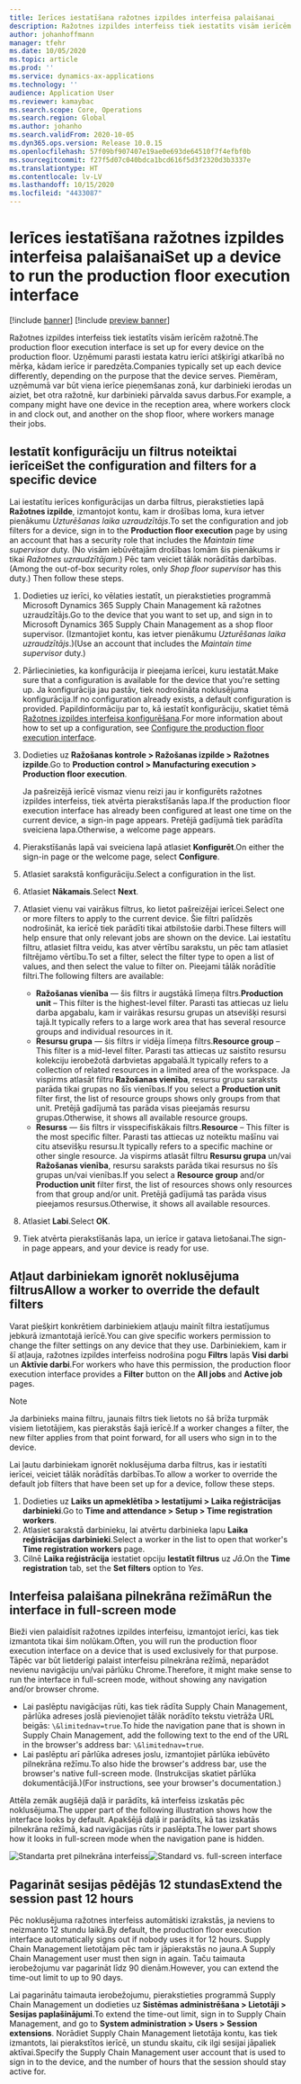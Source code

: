 ```yaml
---
title: Ierīces iestatīšana ražotnes izpildes interfeisa palaišanai
description: Ražotnes izpildes interfeiss tiek iestatīts visām ierīcēm ražotnē. Uzņēmumi parasti iestata katru ierīci atšķirīgi atkarībā no mērķa, kādam ierīce ir paredzēta. Piemēram, uzņēmumā var būt viena ierīce pieņemšanas zonā, kur darbinieki ierodas un aiziet, bet otra ražotnē, kur darbinieki pārvalda savus darbus.
author: johanhoffmann
manager: tfehr
ms.date: 10/05/2020
ms.topic: article
ms.prod: ''
ms.service: dynamics-ax-applications
ms.technology: ''
audience: Application User
ms.reviewer: kamaybac
ms.search.scope: Core, Operations
ms.search.region: Global
ms.author: johanho
ms.search.validFrom: 2020-10-05
ms.dyn365.ops.version: Release 10.0.15
ms.openlocfilehash: 57f09bf907407e19ae0e693de64510f7f4efbf0b
ms.sourcegitcommit: f27f5d07c040bdca1bcd616f5d3f2320d3b3337e
ms.translationtype: HT
ms.contentlocale: lv-LV
ms.lasthandoff: 10/15/2020
ms.locfileid: "4433087"
---
```

# <a name="set-up-a-device-to-run-the-production-floor-execution-interface"></a><span data-ttu-id="5f8c4-105">Ierīces iestatīšana ražotnes izpildes interfeisa palaišanai</span><span class="sxs-lookup"><span data-stu-id="5f8c4-105">Set up a device to run the production floor execution interface</span></span>

[!include [banner](../includes/banner.md)]
[!include [preview banner](../includes/preview-banner.md)]

<span data-ttu-id="5f8c4-106">Ražotnes izpildes interfeiss tiek iestatīts visām ierīcēm ražotnē.</span><span class="sxs-lookup"><span data-stu-id="5f8c4-106">The production floor execution interface is set up for every device on the production floor.</span></span> <span data-ttu-id="5f8c4-107">Uzņēmumi parasti iestata katru ierīci atšķirīgi atkarībā no mērķa, kādam ierīce ir paredzēta.</span><span class="sxs-lookup"><span data-stu-id="5f8c4-107">Companies typically set up each device differently, depending on the purpose that the device serves.</span></span> <span data-ttu-id="5f8c4-108">Piemēram, uzņēmumā var būt viena ierīce pieņemšanas zonā, kur darbinieki ierodas un aiziet, bet otra ražotnē, kur darbinieki pārvalda savus darbus.</span><span class="sxs-lookup"><span data-stu-id="5f8c4-108">For example, a company might have one device in the reception area, where workers clock in and clock out, and another on the shop floor, where workers manage their jobs.</span></span>

## <a name="set-the-configuration-and-filters-for-a-specific-device"></a><span data-ttu-id="5f8c4-109">Iestatīt konfigurāciju un filtrus noteiktai ierīcei</span><span class="sxs-lookup"><span data-stu-id="5f8c4-109">Set the configuration and filters for a specific device</span></span>

<span data-ttu-id="5f8c4-110">Lai iestatītu ierīces konfigurācijas un darba filtrus, pierakstieties lapā **Ražotnes izpilde**, izmantojot kontu, kam ir drošības loma, kura ietver pienākumu *Uzturēšanas laika uzraudzītājs*.</span><span class="sxs-lookup"><span data-stu-id="5f8c4-110">To set the configuration and job filters for a device, sign in to the **Production floor execution** page by using an account that has a security role that includes the *Maintain time supervisor* duty.</span></span> <span data-ttu-id="5f8c4-111">(No visām iebūvētajām drošības lomām šis pienākums ir tikai *Ražotnes uzraudzītājam*.) Pēc tam veiciet tālāk norādītās darbības.</span><span class="sxs-lookup"><span data-stu-id="5f8c4-111">(Among the out-of-box security roles, only *Shop floor supervisor* has this duty.) Then follow these steps.</span></span>

1. <span data-ttu-id="5f8c4-112">Dodieties uz ierīci, ko vēlaties iestatīt, un pierakstieties programmā Microsoft Dynamics 365 Supply Chain Management kā ražotnes uzraudzītājs.</span><span class="sxs-lookup"><span data-stu-id="5f8c4-112">Go to the device that you want to set up, and sign in to Microsoft Dynamics 365 Supply Chain Management as a shop floor supervisor.</span></span> <span data-ttu-id="5f8c4-113">(Izmantojiet kontu, kas ietver pienākumu *Uzturēšanas laika uzraudzītājs*.)</span><span class="sxs-lookup"><span data-stu-id="5f8c4-113">(Use an account that includes the *Maintain time supervisor* duty.)</span></span>
1. <span data-ttu-id="5f8c4-114">Pārliecinieties, ka konfigurācija ir pieejama ierīcei, kuru iestatāt.</span><span class="sxs-lookup"><span data-stu-id="5f8c4-114">Make sure that a configuration is available for the device that you're setting up.</span></span> <span data-ttu-id="5f8c4-115">Ja konfigurācija jau pastāv, tiek nodrošināta noklusējuma konfigurācija.</span><span class="sxs-lookup"><span data-stu-id="5f8c4-115">If no configuration already exists, a default configuration is provided.</span></span> <span data-ttu-id="5f8c4-116">Papildinformāciju par to, kā iestatīt konfigurāciju, skatiet tēmā [Ražotnes izpildes interfeisa konfigurēšana](production-floor-execution-configure.md).</span><span class="sxs-lookup"><span data-stu-id="5f8c4-116">For more information about how to set up a configuration, see [Configure the production floor execution interface](production-floor-execution-configure.md).</span></span>
1. <span data-ttu-id="5f8c4-117">Dodieties uz **Ražošanas kontrole \> Ražošanas izpilde \> Ražotnes izpilde**.</span><span class="sxs-lookup"><span data-stu-id="5f8c4-117">Go to **Production control \> Manufacturing execution \> Production floor execution**.</span></span>

    <span data-ttu-id="5f8c4-118">Ja pašreizējā ierīcē vismaz vienu reizi jau ir konfigurēts ražotnes izpildes interfeiss, tiek atvērta pierakstīšanās lapa.</span><span class="sxs-lookup"><span data-stu-id="5f8c4-118">If the production floor execution interface has already been configured at least one time on the current device, a sign-in page appears.</span></span> <span data-ttu-id="5f8c4-119">Pretējā gadījumā tiek parādīta sveiciena lapa.</span><span class="sxs-lookup"><span data-stu-id="5f8c4-119">Otherwise, a welcome page appears.</span></span>

1. <span data-ttu-id="5f8c4-120">Pierakstīšanās lapā vai sveiciena lapā atlasiet **Konfigurēt**.</span><span class="sxs-lookup"><span data-stu-id="5f8c4-120">On either the sign-in page or the welcome page, select **Configure**.</span></span>
1. <span data-ttu-id="5f8c4-121">Atlasiet sarakstā konfigurāciju.</span><span class="sxs-lookup"><span data-stu-id="5f8c4-121">Select a configuration in the list.</span></span>
1. <span data-ttu-id="5f8c4-122">Atlasiet **Nākamais**.</span><span class="sxs-lookup"><span data-stu-id="5f8c4-122">Select **Next**.</span></span>
1. <span data-ttu-id="5f8c4-123">Atlasiet vienu vai vairākus filtrus, ko lietot pašreizējai ierīcei.</span><span class="sxs-lookup"><span data-stu-id="5f8c4-123">Select one or more filters to apply to the current device.</span></span> <span data-ttu-id="5f8c4-124">Šie filtri palīdzēs nodrošināt, ka ierīcē tiek parādīti tikai atbilstošie darbi.</span><span class="sxs-lookup"><span data-stu-id="5f8c4-124">These filters will help ensure that only relevant jobs are shown on the device.</span></span> <span data-ttu-id="5f8c4-125">Lai iestatītu filtru, atlasiet filtra veidu, kas atver vērtību sarakstu, un pēc tam atlasiet filtrējamo vērtību.</span><span class="sxs-lookup"><span data-stu-id="5f8c4-125">To set a filter, select the filter type to open a list of values, and then select the value to filter on.</span></span> <span data-ttu-id="5f8c4-126">Pieejami tālāk norādītie filtri.</span><span class="sxs-lookup"><span data-stu-id="5f8c4-126">The following filters are available:</span></span>

    - <span data-ttu-id="5f8c4-127">**Ražošanas vienība** — šis filtrs ir augstākā līmeņa filtrs.</span><span class="sxs-lookup"><span data-stu-id="5f8c4-127">**Production unit** – This filter is the highest-level filter.</span></span> <span data-ttu-id="5f8c4-128">Parasti tas attiecas uz lielu darba apgabalu, kam ir vairākas resursu grupas un atsevišķi resursi tajā.</span><span class="sxs-lookup"><span data-stu-id="5f8c4-128">It typically refers to a large work area that has several resource groups and individual resources in it.</span></span>
    - <span data-ttu-id="5f8c4-129">**Resursu grupa** — šis filtrs ir vidēja līmeņa filtrs.</span><span class="sxs-lookup"><span data-stu-id="5f8c4-129">**Resource group** – This filter is a mid-level filter.</span></span> <span data-ttu-id="5f8c4-130">Parasti tas attiecas uz saistīto resursu kolekciju ierobežotā darbvietas apgabalā.</span><span class="sxs-lookup"><span data-stu-id="5f8c4-130">It typically refers to a collection of related resources in a limited area of the workspace.</span></span> <span data-ttu-id="5f8c4-131">Ja vispirms atlasāt filtru **Ražošanas vienība**, resursu grupu saraksts parāda tikai grupas no šīs vienības.</span><span class="sxs-lookup"><span data-stu-id="5f8c4-131">If you select a **Production unit** filter first, the list of resource groups shows only groups from that unit.</span></span> <span data-ttu-id="5f8c4-132">Pretējā gadījumā tas parāda visas pieejamās resursu grupas.</span><span class="sxs-lookup"><span data-stu-id="5f8c4-132">Otherwise, it shows all available resource groups.</span></span>
    - <span data-ttu-id="5f8c4-133">**Resurss** — šis filtrs ir visspecifiskākais filtrs.</span><span class="sxs-lookup"><span data-stu-id="5f8c4-133">**Resource** – This filter is the most specific filter.</span></span> <span data-ttu-id="5f8c4-134">Parasti tas attiecas uz noteiktu mašīnu vai citu atsevišķu resursu.</span><span class="sxs-lookup"><span data-stu-id="5f8c4-134">It typically refers to a specific machine or other single resource.</span></span> <span data-ttu-id="5f8c4-135">Ja vispirms atlasāt filtru **Resursu grupa** un/vai **Ražošanas vienība**, resursu saraksts parāda tikai resursus no šīs grupas un/vai vienības.</span><span class="sxs-lookup"><span data-stu-id="5f8c4-135">If you select a **Resource group** and/or **Production unit** filter first, the list of resources shows only resources from that group and/or unit.</span></span> <span data-ttu-id="5f8c4-136">Pretējā gadījumā tas parāda visus pieejamos resursus.</span><span class="sxs-lookup"><span data-stu-id="5f8c4-136">Otherwise, it shows all available resources.</span></span>

1. <span data-ttu-id="5f8c4-137">Atlasiet **Labi**.</span><span class="sxs-lookup"><span data-stu-id="5f8c4-137">Select **OK**.</span></span>
1. <span data-ttu-id="5f8c4-138">Tiek atvērta pierakstīšanās lapa, un ierīce ir gatava lietošanai.</span><span class="sxs-lookup"><span data-stu-id="5f8c4-138">The sign-in page appears, and your device is ready for use.</span></span>

## <a name="allow-a-worker-to-override-the-default-filters"></a><span data-ttu-id="5f8c4-139">Atļaut darbiniekam ignorēt noklusējuma filtrus</span><span class="sxs-lookup"><span data-stu-id="5f8c4-139">Allow a worker to override the default filters</span></span>

<span data-ttu-id="5f8c4-140">Varat piešķirt konkrētiem darbiniekiem atļauju mainīt filtra iestatījumus jebkurā izmantotajā ierīcē.</span><span class="sxs-lookup"><span data-stu-id="5f8c4-140">You can give specific workers permission to change the filter settings on any device that they use.</span></span> <span data-ttu-id="5f8c4-141">Darbiniekiem, kam ir šī atļauja, ražotnes izpildes interfeiss nodrošina pogu **Filtrs** lapās **Visi darbi** un **Aktīvie darbi**.</span><span class="sxs-lookup"><span data-stu-id="5f8c4-141">For workers who have this permission, the production floor execution interface provides a **Filter** button on the **All jobs** and **Active job** pages.</span></span>

> [!NOTE]
> <span data-ttu-id="5f8c4-142">Ja darbinieks maina filtru, jaunais filtrs tiek lietots no šā brīža turpmāk visiem lietotājiem, kas pierakstās šajā ierīcē.</span><span class="sxs-lookup"><span data-stu-id="5f8c4-142">If a worker changes a filter, the new filter applies from that point forward, for all users who sign in to the device.</span></span>

<span data-ttu-id="5f8c4-143">Lai ļautu darbiniekam ignorēt noklusējuma darba filtrus, kas ir iestatīti ierīcei, veiciet tālāk norādītās darbības.</span><span class="sxs-lookup"><span data-stu-id="5f8c4-143">To allow a worker to override the default job filters that have been set up for a device, follow these steps.</span></span>

1. <span data-ttu-id="5f8c4-144">Dodieties uz **Laiks un apmeklētība \> Iestatījumi \> Laika reģistrācijas darbinieki**.</span><span class="sxs-lookup"><span data-stu-id="5f8c4-144">Go to **Time and attendance \> Setup \> Time registration workers**.</span></span>
1. <span data-ttu-id="5f8c4-145">Atlasiet sarakstā darbinieku, lai atvērtu darbinieka lapu **Laika reģistrācijas darbinieki**.</span><span class="sxs-lookup"><span data-stu-id="5f8c4-145">Select a worker in the list to open that worker's **Time registration workers** page.</span></span>
1. <span data-ttu-id="5f8c4-146">Cilnē **Laika reģistrācija** iestatiet opciju **Iestatīt filtrus** uz *Jā*.</span><span class="sxs-lookup"><span data-stu-id="5f8c4-146">On the **Time registration** tab, set the **Set filters** option to *Yes*.</span></span>

## <a name="run-the-interface-in-full-screen-mode"></a><span data-ttu-id="5f8c4-147">Interfeisa palaišana pilnekrāna režīmā</span><span class="sxs-lookup"><span data-stu-id="5f8c4-147">Run the interface in full-screen mode</span></span>

<span data-ttu-id="5f8c4-148">Bieži vien palaidīsit ražotnes izpildes interfeisu, izmantojot ierīci, kas tiek izmantota tikai šim nolūkam.</span><span class="sxs-lookup"><span data-stu-id="5f8c4-148">Often, you will run the production floor execution interface on a device that is used exclusively for that purpose.</span></span> <span data-ttu-id="5f8c4-149">Tāpēc var būt lietderīgi palaist interfeisu pilnekrāna režīmā, neparādot nevienu navigāciju un/vai pārlūku Chrome.</span><span class="sxs-lookup"><span data-stu-id="5f8c4-149">Therefore, it might make sense to run the interface in full-screen mode, without showing any navigation and/or browser chrome.</span></span>

- <span data-ttu-id="5f8c4-150">Lai paslēptu navigācijas rūti, kas tiek rādīta Supply Chain Management, pārlūka adreses joslā pievienojiet tālāk norādīto tekstu vietrāža URL beigās: `\&limitednav=true`.</span><span class="sxs-lookup"><span data-stu-id="5f8c4-150">To hide the navigation pane that is shown in Supply Chain Management, add the following text to the end of the URL in the browser's address bar: `\&limitednav=true`.</span></span>
- <span data-ttu-id="5f8c4-151">Lai paslēptu arī pārlūka adreses joslu, izmantojiet pārlūka iebūvēto pilnekrāna režīmu.</span><span class="sxs-lookup"><span data-stu-id="5f8c4-151">To also hide the browser's address bar, use the browser's native full-screen mode.</span></span> <span data-ttu-id="5f8c4-152">(Instrukcijas skatiet pārlūka dokumentācijā.)</span><span class="sxs-lookup"><span data-stu-id="5f8c4-152">(For instructions, see your browser's documentation.)</span></span>

<span data-ttu-id="5f8c4-153">Attēla zemāk augšējā daļā ir parādīts, kā interfeiss izskatās pēc noklusējuma.</span><span class="sxs-lookup"><span data-stu-id="5f8c4-153">The upper part of the following illustration shows how the interface looks by default.</span></span> <span data-ttu-id="5f8c4-154">Apakšējā daļā ir parādīts, kā tas izskatās pilnekrāna režīmā, kad navigācijas rūts ir paslēpta.</span><span class="sxs-lookup"><span data-stu-id="5f8c4-154">The lower part shows how it looks in full-screen mode when the navigation pane is hidden.</span></span>

<span data-ttu-id="5f8c4-155">![Standarta pret pilnekrāna interfeiss](media/pfei-full-screen.png "Standarta pret pilnekrāna interfeiss")</span><span class="sxs-lookup"><span data-stu-id="5f8c4-155">![Standard vs. full-screen interface](media/pfei-full-screen.png "Standard vs. full-screen interface")</span></span>

## <a name="extend-the-session-past-12-hours"></a><span data-ttu-id="5f8c4-156">Pagarināt sesijas pēdējās 12 stundas</span><span class="sxs-lookup"><span data-stu-id="5f8c4-156">Extend the session past 12 hours</span></span>

<span data-ttu-id="5f8c4-157">Pēc noklusējuma ražotnes interfeiss automātiski izrakstās, ja neviens to neizmanto 12 stundu laikā.</span><span class="sxs-lookup"><span data-stu-id="5f8c4-157">By default, the production floor execution interface automatically signs out if nobody uses it for 12 hours.</span></span> <span data-ttu-id="5f8c4-158">Supply Chain Management lietotājam pēc tam ir jāpierakstās no jauna.</span><span class="sxs-lookup"><span data-stu-id="5f8c4-158">A Supply Chain Management user must then sign in again.</span></span> <span data-ttu-id="5f8c4-159">Taču taimauta ierobežojumu var pagarināt līdz 90 dienām.</span><span class="sxs-lookup"><span data-stu-id="5f8c4-159">However, you can extend the time-out limit to up to 90 days.</span></span>

<span data-ttu-id="5f8c4-160">Lai pagarinātu taimauta ierobežojumu, pierakstieties programmā Supply Chain Management un dodieties uz **Sistēmas administrēšana \> Lietotāji \> Sesijas paplašinājumi**.</span><span class="sxs-lookup"><span data-stu-id="5f8c4-160">To extend the time-out limit, sign in to Supply Chain Management, and go to **System administration \> Users \> Session extensions**.</span></span> <span data-ttu-id="5f8c4-161">Norādiet Supply Chain Management lietotāja kontu, kas tiek izmantots, lai pierakstītos ierīcē, un stundu skaitu, cik ilgi sesijai jāpaliek aktīvai.</span><span class="sxs-lookup"><span data-stu-id="5f8c4-161">Specify the Supply Chain Management user account that is used to sign in to the device, and the number of hours that the session should stay active for.</span></span>
